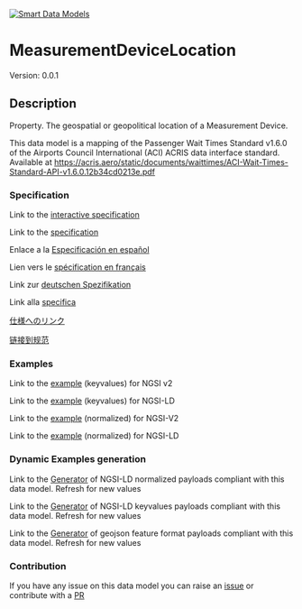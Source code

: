 [![Smart Data Models](https://smartdatamodels.org/wp-content/uploads/2022/01/SmartDataModels_logo.png "Logo")](https://smartdatamodels.org)
# MeasurementDeviceLocation
Version: 0.0.1

## Description 

Property. The geospatial or geopolitical location of a Measurement Device.

This data model is a mapping of the Passenger Wait Times Standard v1.6.0 of the Airports Council International (ACI) ACRIS data interface standard. Available at https://acris.aero/static/documents/waittimes/ACI-Wait-Times-Standard-API-v1.6.0.12b34cd0213e.pdf
### Specification

Link to the [interactive specification](https://swagger.lab.fiware.org/?url=https://smart-data-models.github.io/dataModel.ACRIS/MeasurementDeviceLocation/swagger.yaml)

Link to the [specification](https://github.com/smart-data-models/dataModel.ACRIS/blob/master/MeasurementDeviceLocation/doc/spec.md)

Enlace a la [Especificación en español](https://github.com/smart-data-models/dataModel.ACRIS/blob/master/MeasurementDeviceLocation/doc/spec_ES.md)

Lien vers le [spécification en français](https://github.com/smart-data-models/dataModel.ACRIS/blob/master/MeasurementDeviceLocation/doc/spec_FR.md)

Link zur [deutschen Spezifikation](https://github.com/smart-data-models/dataModel.ACRIS/blob/master/MeasurementDeviceLocation/doc/spec_DE.md)

Link alla [specifica](https://github.com/smart-data-models/dataModel.ACRIS/blob/master/MeasurementDeviceLocation/doc/spec_IT.md)

[仕様へのリンク](https://github.com/smart-data-models/dataModel.ACRIS/blob/master/MeasurementDeviceLocation/doc/spec_JA.md)

[链接到规范](https://github.com/smart-data-models/dataModel.ACRIS/blob/master/MeasurementDeviceLocation/doc/spec_ZH.md)
### Examples

Link to the [example](https://smart-data-models.github.io/dataModel.ACRIS/MeasurementDeviceLocation/examples/example.json) (keyvalues) for NGSI v2

Link to the [example](https://smart-data-models.github.io/dataModel.ACRIS/MeasurementDeviceLocation/examples/example.jsonld) (keyvalues) for NGSI-LD

Link to the [example](https://smart-data-models.github.io/dataModel.ACRIS/MeasurementDeviceLocation/examples/example-normalized.json) (normalized) for NGSI-V2

Link to the [example](https://smart-data-models.github.io/dataModel.ACRIS/MeasurementDeviceLocation/examples/example-normalized.jsonld) (normalized) for NGSI-LD
### Dynamic Examples generation

Link to the [Generator](https://smartdatamodels.org/extra/ngsi-ld_generator.php?schemaUrl=https://raw.githubusercontent.com/smart-data-models/dataModel.ACRIS/master/MeasurementDeviceLocation/schema.json&email=info@smartdatamodels.org) of NGSI-LD normalized payloads compliant with this data model. Refresh for new values

Link to the [Generator](https://smartdatamodels.org/extra/ngsi-ld_generator_keyvalues.php?schemaUrl=https://raw.githubusercontent.com/smart-data-models/dataModel.ACRIS/master/MeasurementDeviceLocation/schema.json&email=info@smartdatamodels.org) of NGSI-LD keyvalues payloads compliant with this data model. Refresh for new values

Link to the [Generator](https://smartdatamodels.org/extra/geojson_features_generator.php?schemaUrl=https://raw.githubusercontent.com/smart-data-models/dataModel.ACRIS/master/MeasurementDeviceLocation/schema.json&email=info@smartdatamodels.org) of geojson feature format payloads compliant with this data model. Refresh for new values
### Contribution

 If you have any issue on this data model you can raise an [issue](https://github.com/smart-data-models/dataModel.ACRIS/issues)  or contribute with a [PR](https://github.com/smart-data-models/dataModel.ACRIS/pulls)